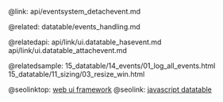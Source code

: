 @link: api/eventsystem_detachevent.md

@related:
	datatable/events_handling.md

@relatedapi:
	api/link/ui.datatable_hasevent.md
	api/link/ui.datatable_attachevent.md

@relatedsample:
	15_datatable/14_events/01_log_all_events.html
	15_datatable/11_sizing/03_resize_win.html

@seolinktop: [web ui framework](https://webix.com)
@seolink: [javascript datatable](https://webix.com/widget/datatable/)